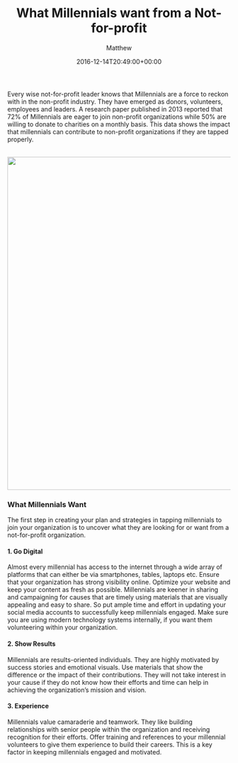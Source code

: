 ﻿---
id: 6811
title: What Millennials want from a Not-for-profit
date: 2016-12-14T20:49:00+00:00
author: Matthew
layout: post
guid: http://processpa.com/?p=6811
permalink: /ExecutiveMatters/what-millennials-want-from-a-not-for-profit/
---
Every wise not-for-profit leader knows that Millennials are a force to reckon with in the non-profit industry. They have emerged as donors, volunteers, employees and leaders. A research paper published in 2013 reported that 72% of Millennials are eager to join non-profit organizations while 50% are willing to donate to charities on a monthly basis. This data shows the impact that millennials can contribute to non-profit organizations if they are tapped properly. 

&nbsp; <img title="" style="border-top: 0px; border-right: 0px; background-image: none; border-bottom: 0px; padding-top: 0px; padding-left: 0px; border-left: 0px; display: inline; padding-right: 0px" border="0" alt="" src="http://processpa.com/wp-content/uploads/2016/12/feet-hipster-longboard-skateboard.jpg" width="1125" height="750" />

### What Millennials Want

The first step in creating your plan and strategies in tapping millennials to join your organization is to uncover what they are looking for or want from a not-for-profit organization. 

#### 1. Go Digital

Almost every millennial has access to the internet through a wide array of platforms that can either be via smartphones, tables, laptops etc. Ensure that your organization has strong visibility online. Optimize your website and keep your content as fresh as possible. Millennials are keener in sharing and campaigning for causes that are timely using materials that are visually appealing and easy to share. So put ample time and effort in updating your social media accounts to successfully keep millennials engaged. Make sure you are using modern technology systems internally, if you want them volunteering within your organization. 

#### 2. Show Results

Millennials are results-oriented individuals. They are highly motivated by success stories and emotional visuals. Use materials that show the difference or the impact of their contributions. They will not take interest in your cause if they do not know how their efforts and time can help in achieving the organization’s mission and vision. 

#### 3. Experience

Millennials value camaraderie and teamwork. They like building relationships with senior people within the organization and receiving recognition for their efforts. Offer training and references to your millennial volunteers to give them experience to build their careers. This is a key factor in keeping millennials engaged and motivated.